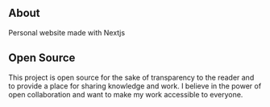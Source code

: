 ## About

Personal website made with Nextjs

## Open Source

This project is open source for the sake of transparency to the reader and to provide a place for sharing knowledge and work. I believe in the power of open collaboration and want to make my work accessible to everyone.
